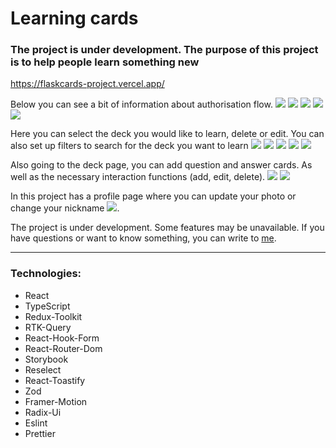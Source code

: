 # Learning cards

### The project is under development. The purpose of this project is to help people learn something new

https://flaskcards-project.vercel.app/

Below you can see a bit of information about authorisation flow.
![](src/assets/images/signInPage.png)
![](src/assets/images/signUpPage.png)
![](src/assets/images/forgotPasswordPage.png)
![](src/assets/images/checkEmailPage.png)
![](src/assets/images/createNewPasswordPage.png)

Here you can select the deck you would like to learn, delete or edit. You can also set up filters to search for the deck you want to learn
![](src/assets/images/mainPage.png)
![](src/assets/images/addDeck.png)
![](src/assets/images/deleteDeck.png)
![](src/assets/images/learnPageFirst.png)
![](src/assets/images/learnPageSecond.png)

Also going to the deck page, you can add question and answer cards. As well as the necessary interaction functions (add, edit, delete).
![](src/assets/images/deckPage.png)
![](src/assets/images/addNewCard.png)

In this project has a profile page where you can update your photo or change your nickname
![](src/assets/images/personalInfoPage.png).

The project is under development. Some features may be unavailable.
If you have questions or want to know something, you can write to [me](https://www.linkedin.com/in/aleksandr-avizha/).

---

### Technologies:

- React
- TypeScript
- Redux-Toolkit
- RTK-Query
- React-Hook-Form
- React-Router-Dom
- Storybook
- Reselect
- React-Toastify
- Zod
- Framer-Motion
- Radix-Ui
- Eslint
- Prettier
